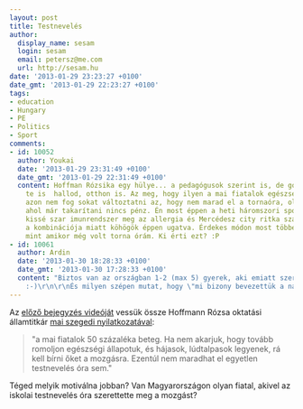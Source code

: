 ```yaml
---
layout: post
title: Testnevelés
author:
  display_name: sesam
  login: sesam
  email: petersz@me.com
  url: http://sesam.hu
date: '2013-01-29 23:23:27 +0100'
date_gmt: '2013-01-29 22:23:27 +0100'
tags:
- education
- Hungary
- PE
- Politics
- Sport
comments:
- id: 10052
  author: Youkai
  date: '2013-01-29 23:31:49 +0100'
  date_gmt: '2013-01-29 22:31:49 +0100'
  content: Hoffman Rózsika egy hülye... a pedagógusok szerint is, de gondolom ezt
    te is  hallod, otthon is. Az meg, hogy ilyen a mai fiatalok egészségi állapota,
    azon nem fog sokat változtatni az, hogy nem marad el a tornaóra, olyan iskolában,
    ahol már takarítani nincs pénz. Én most éppen a heti háromszori sportolás és a
    kissé szar imunrendszer meg az allergia és Mercédesz city ritka szar levegőjének
    a kombinációja miatt köhögök éppen ugatva. Érdekes módon most többet betegeskedek,
    mint amikor még volt torna órám. Ki érti ezt? :P
- id: 10061
  author: Ardin
  date: '2013-01-30 18:28:33 +0100'
  date_gmt: '2013-01-30 17:28:33 +0100'
  content: "Biztos van az országban 1-2 (max 5) gyerek, aki emiatt szereti meg a mozgást
    :-)\r\n\r\nÉs milyen szépen mutat, hogy \"mi bizony bevezettük a napi testnevelést\"."
---
```


Az [előző bejegyzés videóját](http://sesam.hu/2013/01/29/we-will-makeitcount) vessük össze Hoffmann Rózsa oktatási államtitkár [mai szegedi nyilatkozatával](http://www.delmagyar.hu/szeged_hirek/hoffmann_rozsa_12_pontja_szegeden/2317563):

> "a mai fiatalok 50 százaléka beteg. Ha nem akarjuk, hogy tovább romoljon egészségi állapotuk, és hájasok, lúdtalpasok legyenek, rá kell bírni őket a mozgásra. Ezentúl nem maradhat el egyetlen testnevelés óra sem."

Téged melyik motiválna jobban? Van Magyarországon olyan fiatal, akivel az iskolai testnevelés óra szerettette meg a mozgást?

